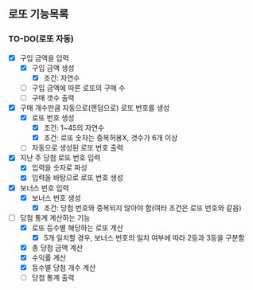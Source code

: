 ## 로또 기능목록

### TO-DO(로또 자동)
- [X] 구입 금액을 입력  
    - [X] 구입 금액 생성  
        - [X] 조건: 자연수  
    - [ ] 구입 금액에 따른 로또의 구매 수  
    - [ ] 구매 갯수 출력   
- [X] 구매 개수만큼 자동으로(랜덤으로) 로또 번호를 생성  
    - [X] 로또 번호 생성  
        - [X] 조건: 1~45의 자연수  
        - [X] 조건: 로또 숫자는 중복허용X, 갯수가 6개 이상  
    - [ ] 자동으로 생성된 로또 번호 출력   
- [X] 지난 주 당첨 로또 번호 입력   
    - [X] 입력을 숫자로 파싱
    - [X] 입력을 바탕으로 로또 번호 생성   
- [X] 보너스 번호 입력   
    - [X] 보너스 번호 생성  
        - [X] 조건: 당첨 번호와 중복되지 않아야 함(여타 조건은 로또 번호와 같음)  
- [ ] 당첨 통계 계산하는 기능  
    - [X] 로또 등수별 해당하는 로또 계산  
        - [X] 5개 일치할 경우, 보너스 번호의 일치 여부에 따라 2등과 3등을 구분함  
    - [X] 총 당첨 금액 계산  
    - [X] 수익률 계산   
    - [X] 등수별 당첨 개수 계산
    - [ ] 당첨 통계 출력   